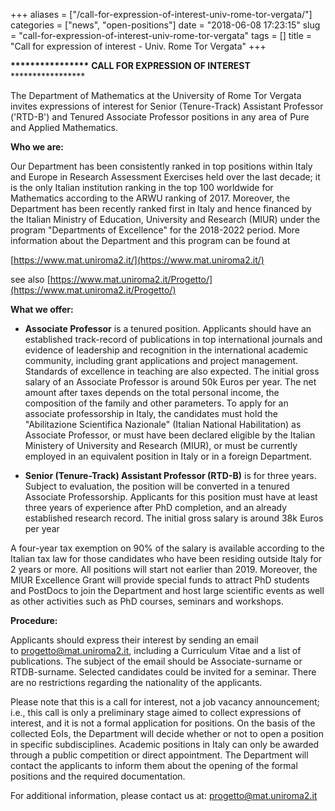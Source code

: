 +++
aliases = ["/call-for-expression-of-interest-univ-rome-tor-vergata/"]
categories = ["news", "open-positions"]
date = "2018-06-08 17:23:15"
slug = "call-for-expression-of-interest-univ-rome-tor-vergata"
tags = []
title = "Call for expression of interest - Univ. Rome Tor Vergata"
+++

**\*\*\*\*\*\*\*\*\*\*\*\*\*\*\*\*** **CALL FOR EXPRESSION OF INTEREST**
\*\*\*\*\*\*\*\*\*\*\*\*\*\*\*\*\*

The Department of Mathematics at the University of Rome Tor Vergata
invites expressions of interest for Senior (Tenure-Track) Assistant
Professor ('RTD-B') and Tenured Associate Professor positions in any
area of Pure and Applied Mathematics.

**Who we are:**

Our Department has been consistently ranked in top positions within
Italy and Europe in Research Assessment Exercises held over the last
decade; it is the only Italian institution ranking in the top 100
worldwide for Mathematics according to the ARWU ranking of 2017.
Moreover, the Department has been recently ranked first in Italy and
hence financed by the Italian Ministry of Education, University and
Research (MIUR) under the program "Departments of Excellence" for the
2018-2022 period. More information about the Department and this program
can be found at

[https://www.mat.uniroma2.it/](https://www.mat.uniroma2.it/)

see also [https://www.mat.uniroma2.it/Progetto/](https://www.mat.uniroma2.it/Progetto/)

**What we offer:**

- **Associate Professor** is a tenured position. Applicants should have
an established track-record of publications in top international
journals and evidence of leadership and recognition in the international
academic community, including grant applications and project management.
Standards of excellence in teaching are also expected. The initial gross
salary of an Associate Professor is around 50k Euros per year. The net
amount after taxes depends on the total personal income, the composition
of the family and other parameters. To apply for an associate
professorship in Italy, the candidates must hold the "Abilitazione
Scientifica Nazionale" (Italian National Habilitation) as Associate
Professor, or must have been declared eligible by the Italian Ministery
of University and Research (MIUR), or must be currently employed in an
equivalent position in Italy or in a foreign Department.

- **Senior (Tenure-Track) Assistant Professor (RTD-B)** is for three
years. Subject to evaluation, the position will be converted in a
tenured Associate Professorship. Applicants for this position must have
at least three years of experience after PhD completion, and an already
established research record. The initial gross salary is around 38k
Euros per year

A four-year tax exemption on 90% of the salary is available according to
the Italian tax law for those candidates who have been residing outside
Italy for 2 years or more. All positions will start not earlier than
2019. Moreover, the MIUR Excellence Grant will provide special funds to
attract PhD students and PostDocs to join the Department and host large
scientific events as well as other activities such as PhD courses,
seminars and workshops.

**Procedure:**

Applicants should express their interest by sending an email
to [progetto@mat.uniroma2.it](mailto:progetto@mat.uniroma2.it), including a Curriculum Vitae and a list
of publications. The subject of the email should be Associate-surname or
RTDB-surname. Selected candidates could be invited for a seminar. There
are no restrictions regarding the nationality of the applicants.

Please note that this is a call for interest, not a job vacancy
announcement; i.e., this call is only a preliminary stage aimed to
collect expressions of interest, and it is not a formal application for
positions. On the basis of the collected EoIs, the Department will
decide whether or not to open a position in specific subdisciplines.
Academic positions in Italy can only be awarded through a public
competition or direct appointment. The Department will contact the
applicants to inform them about the opening of the formal positions and
the required documentation.

For additional information, please contact us
at: [progetto@mat.uniroma2.it](mailto:progetto@mat.uniroma2.it)


